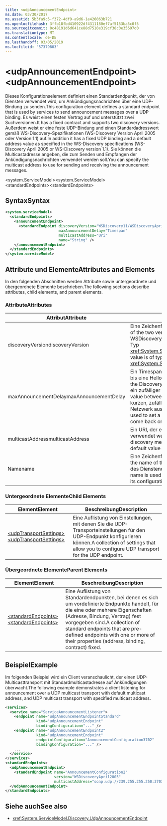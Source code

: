 ```yaml
---
title: <udpAnnouncementEndpoint>
ms.date: 03/30/2017
ms.assetid: 5b3fa9c5-f372-4df9-a9d6-1e426063b721
ms.openlocfilehash: 3ffb18fbd410922df4311180ef7af5153ba5c0f5
ms.sourcegitcommit: 0c48191d6d641ce88d7510e319cf38c0e35697d0
ms.translationtype: MT
ms.contentlocale: de-DE
ms.lasthandoff: 03/05/2019
ms.locfileid: "57379803"
---
```

# <a name="udpannouncementendpoint"></a><span data-ttu-id="ecefc-101">\<udpAnnouncementEndpoint></span><span class="sxs-lookup"><span data-stu-id="ecefc-101">\<udpAnnouncementEndpoint></span></span>
<span data-ttu-id="ecefc-102">Dieses Konfigurationselement definiert einen Standardendpunkt, der von Diensten verwendet wird, um Ankündigungsnachrichten über eine UDP-Bindung zu senden.</span><span class="sxs-lookup"><span data-stu-id="ecefc-102">This configuration element defines a standard endpoint that is used by services to send announcement messages over a UDP binding.</span></span> <span data-ttu-id="ecefc-103">Es weist einen festen Vertrag auf und unterstützt zwei Suchversionen.</span><span class="sxs-lookup"><span data-stu-id="ecefc-103">It has a fixed contract and supports two discovery versions.</span></span> <span data-ttu-id="ecefc-104">Außerdem weist er eine feste UDP-Bindung und einen Standardadresswert gemäß WS-Discovery-Spezifikationen (WS-Discovery Version April 2005 oder Version 1.1) auf.</span><span class="sxs-lookup"><span data-stu-id="ecefc-104">In addition it has a fixed UDP binding and a default address value as specified in the WS-Discovery specifications (WS-Discovery April 2005 or WS-Discovery version 1.1).</span></span> <span data-ttu-id="ecefc-105">Sie können die Multicastadresse angeben, die zum Senden und Empfangen der Ankündigungsnachrichten verwendet werden soll.</span><span class="sxs-lookup"><span data-stu-id="ecefc-105">You can specify the multicast address to use for sending and receiving the announcement messages.</span></span>  
  
<span data-ttu-id="ecefc-106">\<system.ServiceModel></span><span class="sxs-lookup"><span data-stu-id="ecefc-106">\<system.ServiceModel></span></span>  
<span data-ttu-id="ecefc-107">\<standardEndpoints></span><span class="sxs-lookup"><span data-stu-id="ecefc-107">\<standardEndpoints></span></span>  
  
## <a name="syntax"></a><span data-ttu-id="ecefc-108">Syntax</span><span class="sxs-lookup"><span data-stu-id="ecefc-108">Syntax</span></span>  
  
```xml  
<system.serviceModel>
  <standardEndpoints>
    <announcementEndpoint>
      <standardEndpoint discoveryVersion="WSDiscovery11/WSDiscoveryApril2005"
                        maxAnnouncementDelay="Timespan"
                        multicastAddress="Uri"
                        name="String" />
    </announcementEndpoint>
  </standardEndpoints>
</system.serviceModel>
```  
  
## <a name="attributes-and-elements"></a><span data-ttu-id="ecefc-109">Attribute und Elemente</span><span class="sxs-lookup"><span data-stu-id="ecefc-109">Attributes and Elements</span></span>  
 <span data-ttu-id="ecefc-110">In den folgenden Abschnitten werden Attribute sowie untergeordnete und übergeordnete Elemente beschrieben.</span><span class="sxs-lookup"><span data-stu-id="ecefc-110">The following sections describe attributes, child elements, and parent elements.</span></span>  
  
### <a name="attributes"></a><span data-ttu-id="ecefc-111">Attribute</span><span class="sxs-lookup"><span data-stu-id="ecefc-111">Attributes</span></span>  
  
|<span data-ttu-id="ecefc-112">Attribut</span><span class="sxs-lookup"><span data-stu-id="ecefc-112">Attribute</span></span>|<span data-ttu-id="ecefc-113">Beschreibung</span><span class="sxs-lookup"><span data-stu-id="ecefc-113">Description</span></span>|  
|---------------|-----------------|  
|<span data-ttu-id="ecefc-114">discoveryVersion</span><span class="sxs-lookup"><span data-stu-id="ecefc-114">discoveryVersion</span></span>|<span data-ttu-id="ecefc-115">Eine Zeichenfolge, die eine der zwei Versionen des WS-Suchprotokolls angibt.</span><span class="sxs-lookup"><span data-stu-id="ecefc-115">A string that specifies one of the two versions of WS-Discovery protocol.</span></span> <span data-ttu-id="ecefc-116">Gültige Werte sind WSDiscovery11 und WSDiscoveryApril2005.</span><span class="sxs-lookup"><span data-stu-id="ecefc-116">Valid values are WSDiscovery11 and WSDiscoveryApril2005.</span></span> <span data-ttu-id="ecefc-117">Dieser Wert ist vom Typ <xref:System.ServiceModel.Discovery.Configuration.AnnouncementEndpointElement.DiscoveryVersion>.</span><span class="sxs-lookup"><span data-stu-id="ecefc-117">This value is of type <xref:System.ServiceModel.Discovery.Configuration.AnnouncementEndpointElement.DiscoveryVersion>.</span></span>|  
|<span data-ttu-id="ecefc-118">maxAnnouncementDelay</span><span class="sxs-lookup"><span data-stu-id="ecefc-118">maxAnnouncementDelay</span></span>|<span data-ttu-id="ecefc-119">Ein Timespan-Wert, der den maximalen Wert für die Verzögerung angibt, den das Suchprotokoll wartet, bis eine Hello-Nachricht gesendet wird.</span><span class="sxs-lookup"><span data-stu-id="ecefc-119">A Timespan value that specifies the maximum value for the delay the Discovery protocol will wait before sending a Hello message.</span></span> <span data-ttu-id="ecefc-120">Die Wartezeit für diese Nachrichten ist ein zufälliger Zeitwert zwischen 0 und dem Wert dieses Attributs.</span><span class="sxs-lookup"><span data-stu-id="ecefc-120">The messages will wait for a random time value between 0 and the value of this attribute before being sent.</span></span> <span data-ttu-id="ecefc-121">Dieses Attribut wird zur Angabe einer kurzen, zufällig festgelegten Verzögerung verwendet, um Netzwerküberlastungen zu verhindern, wenn ein Netzwerk ausfällt und alle Dienste zur gleichen Zeit wieder in den Onlinestatus wechseln.</span><span class="sxs-lookup"><span data-stu-id="ecefc-121">This attribute is used to set a small, random delay to prevent network storms when a network goes out and all services come back online at the same time.</span></span>|  
|<span data-ttu-id="ecefc-122">multicastAddress</span><span class="sxs-lookup"><span data-stu-id="ecefc-122">multicastAddress</span></span>|<span data-ttu-id="ecefc-123">Ein URI, der eine Multicastadresse angibt, die zum Senden und Empfangen der Ermittlungsnachrichten verwendet werden soll.</span><span class="sxs-lookup"><span data-stu-id="ecefc-123">A URI that specifies a multicast address to use for sending and receiving the discovery messages.</span></span> <span data-ttu-id="ecefc-124">Der Standardwert ist die Multicastadresse gemäß der Protokollspezifikation.</span><span class="sxs-lookup"><span data-stu-id="ecefc-124">The default value is the multicast address as conformant to the protocol specification.</span></span>|  
|<span data-ttu-id="ecefc-125">Name</span><span class="sxs-lookup"><span data-stu-id="ecefc-125">name</span></span>|<span data-ttu-id="ecefc-126">Eine Zeichenfolge, die den Namen der Konfiguration des Standardendpunkts angibt.</span><span class="sxs-lookup"><span data-stu-id="ecefc-126">A String that specifies the name of the configuration of the standard endpoint.</span></span> <span data-ttu-id="ecefc-127">Der Name wird im `endpointConfiguration`-Attribut des Dienstendpunkts zum Verknüpfen eines Standardendpunkts mit der Konfiguration verwendet.</span><span class="sxs-lookup"><span data-stu-id="ecefc-127">The name is used in the `endpointConfiguration` attribute of the service endpoint to link a standard endpoint to its configuration.</span></span>|  
  
### <a name="child-elements"></a><span data-ttu-id="ecefc-128">Untergeordnete Elemente</span><span class="sxs-lookup"><span data-stu-id="ecefc-128">Child Elements</span></span>  
  
|<span data-ttu-id="ecefc-129">Element</span><span class="sxs-lookup"><span data-stu-id="ecefc-129">Element</span></span>|<span data-ttu-id="ecefc-130">Beschreibung</span><span class="sxs-lookup"><span data-stu-id="ecefc-130">Description</span></span>|  
|-------------|-----------------|  
|[<span data-ttu-id="ecefc-131">\<udpTransportSettings></span><span class="sxs-lookup"><span data-stu-id="ecefc-131">\<udpTransportSettings></span></span>](udptransportsettings.md)|<span data-ttu-id="ecefc-132">Eine Auflistung von Einstellungen, mit denen Sie die UDP-Transporteinstellungen für den UDP-Endpunkt konfigurieren können.</span><span class="sxs-lookup"><span data-stu-id="ecefc-132">A collection of settings that allow you to configure UDP transport for the UDP endpoint.</span></span>|  
  
### <a name="parent-elements"></a><span data-ttu-id="ecefc-133">Übergeordnete Elemente</span><span class="sxs-lookup"><span data-stu-id="ecefc-133">Parent Elements</span></span>  
  
|<span data-ttu-id="ecefc-134">Element</span><span class="sxs-lookup"><span data-stu-id="ecefc-134">Element</span></span>|<span data-ttu-id="ecefc-135">Beschreibung</span><span class="sxs-lookup"><span data-stu-id="ecefc-135">Description</span></span>|  
|-------------|-----------------|  
|[<span data-ttu-id="ecefc-136">\<standardEndpoints></span><span class="sxs-lookup"><span data-stu-id="ecefc-136">\<standardEndpoints></span></span>](standardendpoints.md)|<span data-ttu-id="ecefc-137">Eine Auflistung von Standardendpunkten, bei denen es sich um vordefinierte Endpunkte handelt, für die eine oder mehrere Eigenschaften (Adresse, Bindung, Vertrag) fest vorgegeben sind.</span><span class="sxs-lookup"><span data-stu-id="ecefc-137">A collection of standard endpoints that are pre-defined endpoints with one or more of their properties (address, binding, contract) fixed.</span></span>|  
  
## <a name="example"></a><span data-ttu-id="ecefc-138">Beispiel</span><span class="sxs-lookup"><span data-stu-id="ecefc-138">Example</span></span>  
 <span data-ttu-id="ecefc-139">Im folgenden Beispiel wird ein Client veranschaulicht, der einen UDP-Multicasttransport mit Standardmulticastadresse auf Ankündigungen überwacht.</span><span class="sxs-lookup"><span data-stu-id="ecefc-139">The following example demonstrates a client listening for announcement over a UDP multicast transport with default multicast address, and UDP multicast transport with specified multicast address.</span></span>  
  
```xml  
<services>
  <service name="ServiceAnnouncementListener">
    <endpoint name="udpAnnouncementEndpointStandard"
              kind="udpAnnouncementEndpoint"
              bindingConfiguration="..." />
    <endpoint name="udpAnnouncementEndpoint2"
              kind="udpAnnouncementEndpoint"
              endpointConfiguration="AnnouncementConfiguration3702"
              bindingConfiguration="..." />
    ...
  </service>
</services>
<standardEndpoints>
  <udpAnnouncementEndpoint>
    <standardEndpoint name="AnnouncementConfiguration2"
                      version="WSDiscoveryApril2005"
                      multicastAddress="soap.udp://239.255.255.250:3703"/>
  </udpAnnouncementEndpoint>
</standardEndpoints>
```  
  
## <a name="see-also"></a><span data-ttu-id="ecefc-140">Siehe auch</span><span class="sxs-lookup"><span data-stu-id="ecefc-140">See also</span></span>
- <xref:System.ServiceModel.Discovery.UdpAnnouncementEndpoint>
